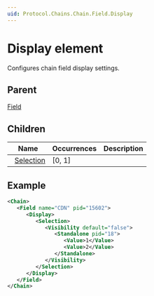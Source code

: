 ```yaml
---
uid: Protocol.Chains.Chain.Field.Display
---
```


# Display element

<!-- RN 29640, RN 29656 -->

Configures chain field display settings.

## Parent

[Field](xref:Protocol.Chains.Chain.Field)

## Children

|Name|Occurrences|Description|
|--- |--- |--- |
|&nbsp;&nbsp;[Selection](xref:Protocol.Chains.Chain.Field.Display.Selection)|[0, 1]||

## Example

```xml
<Chain>
   <Field name="CDN" pid="15602">
      <Display>
         <Selection>
            <Visibility default="false">
               <Standalone pid="18">
                  <Value>1</Value>
                  <Value>2</Value>
               </Standalone>
            </Visibility>
         </Selection>
      </Display>
   </Field>
</Chain>
```
